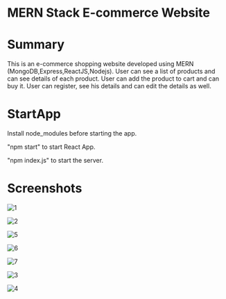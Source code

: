 # MERN Stack E-commerce Website

# Summary

This is an e-commerce shopping website developed using MERN (MongoDB,Express,ReactJS,Nodejs).
User can see a list of products and can see details of each product.
User can add the product to cart and can buy it.
User can register, see his details and can edit the details as well.

# StartApp

Install node_modules before starting the app.

"npm start" to start React App.

"npm index.js" to start the server.

# Screenshots
 
![1](https://user-images.githubusercontent.com/57454647/121584853-8fe04980-ca4f-11eb-8cfa-8aab36cae056.png)


![2](https://user-images.githubusercontent.com/57454647/121584925-9ec6fc00-ca4f-11eb-8dbe-a1ddefd066a6.png)


![5](https://user-images.githubusercontent.com/57454647/121584989-b1d9cc00-ca4f-11eb-96f5-b9fba903f10d.png)


![6](https://user-images.githubusercontent.com/57454647/121585015-b9997080-ca4f-11eb-8f4a-6f3b73a10a06.png)


![7](https://user-images.githubusercontent.com/57454647/121585045-c322d880-ca4f-11eb-909d-b7ad51232526.png)


![3](https://user-images.githubusercontent.com/57454647/121585121-d7ff6c00-ca4f-11eb-9bf2-7cbf12505a91.png)


![4](https://user-images.githubusercontent.com/57454647/121585151-e0f03d80-ca4f-11eb-8bbc-866cb3c5e0ca.png)


